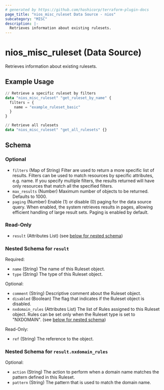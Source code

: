```yaml
---
# generated by https://github.com/hashicorp/terraform-plugin-docs
page_title: "nios_misc_ruleset Data Source - nios"
subcategory: "MISC"
description: |-
  Retrieves information about existing rulesets.
---
```


# nios_misc_ruleset (Data Source)

Retrieves information about existing rulesets.

## Example Usage

```terraform
// Retrieve a specific ruleset by filters
data "nios_misc_ruleset" "get_ruleset_by_name" {
  filters = {
    name = "example_ruleset_basic"
  }
}

// Retrieve all rulesets
data "nios_misc_ruleset" "get_all_rulesets" {}
```

<!-- schema generated by tfplugindocs -->
## Schema

### Optional

- `filters` (Map of String) Filter are used to return a more specific list of results. Filters can be used to match resources by specific attributes, e.g. name. If you specify multiple filters, the results returned will have only resources that match all the specified filters.
- `max_results` (Number) Maximum number of objects to be returned. Defaults to 1000.
- `paging` (Number) Enable (1) or disable (0) paging for the data source query. When enabled, the system retrieves results in pages, allowing efficient handling of large result sets. Paging is enabled by default.

### Read-Only

- `result` (Attributes List) (see [below for nested schema](#nestedatt--result))

<a id="nestedatt--result"></a>
### Nested Schema for `result`

Required:

- `name` (String) The name of this Ruleset object.
- `type` (String) The type of this Ruleset object.

Optional:

- `comment` (String) Descriptive comment about the Ruleset object.
- `disabled` (Boolean) The flag that indicates if the Ruleset object is disabled.
- `nxdomain_rules` (Attributes List) The list of Rules assigned to this Ruleset object. Rules can be set only when the Ruleset type is set to "NXDOMAIN". (see [below for nested schema](#nestedatt--result--nxdomain_rules))

Read-Only:

- `ref` (String) The reference to the object.

<a id="nestedatt--result--nxdomain_rules"></a>
### Nested Schema for `result.nxdomain_rules`

Optional:

- `action` (String) The action to perform when a domain name matches the pattern defined in this Ruleset.
- `pattern` (String) The pattern that is used to match the domain name.
